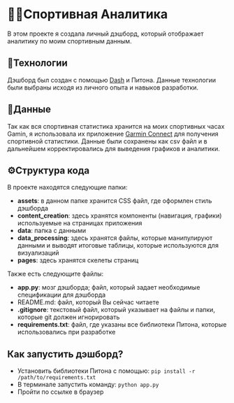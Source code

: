 
# 🏃‍♀️Спортивная Аналитика
В этом проекте я создала личный дэшборд, который отображает аналитику по моим спортивным данным.


## 👾Технологии

Дэшборд был создан с помощью [Dash](https://dash.plotly.com/) и Питона. Данные технологии были выбраны исходя из личного опыта и навыков разработки.

## 📄Данные

Так как вся спортивная статистика хранится на моих спортивных часах Gamin, я использовала их приложение [Garmin Connect](https://connect.garmin.com/) для получения спортивной статистики. Данные были сохранены как csv файл и в дальнейшем корректировались для выведения графиков и аналитики.

## ⚙️Структура кода 

В проекте находятся следующие папки:

 - **assets**: в данном папке хранится CSS файл, где оформлен стиль дэшборда  
 - **content_creation**: здесь хранятся компоненты (навигация, графики) используемые на страницах приложения
 - **data**: папка с данными
 - **data_processing**: здесь хранятся файлы, которые манипулируют данными и выводят итоговые таблицы, которые используются для визуализаций
 - **pages**: здесь хранятся скелеты страниц 
 
 Также есть следующите файлы:
 - **app.py**: мозг дэшборда; файл, который задает необходимые спецификации для дэшборда
 - README.md: файл, который Вы сейчас читаете
 - **.gitignore**: текстовый файл, который указывает на файлы и папки, которые git  должен игнорировать 
 - **requirements.txt**: файл, где указаны все библиотеки Питона, которые использовались при разработке

## Как запустить дэшборд?
- Установить библиотеки Питона с помощью: `pip install -r /path/to/requirements.txt`
- В терминале запустить команду: `python app.py`
- Пройти по ссылке в браузер
